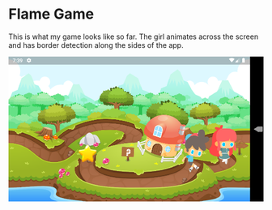 # Flame Game

This is what my game looks like so far. The girl animates across the screen and has
border detection along the sides of the app.

![game image](docs/screenshot.png)
